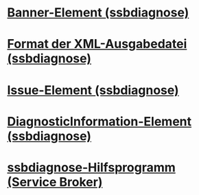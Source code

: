 # [Banner-Element (ssbdiagnose)](banner-element-ssbdiagnose.md)
# [Format der XML-Ausgabedatei (ssbdiagnose)](xml-output-file-format-ssbdiagnose.md)
# [Issue-Element (ssbdiagnose)](issue-element-ssbdiagnose.md)
# [DiagnosticInformation-Element (ssbdiagnose)](diagnosticinformation-element-ssbdiagnose.md)
# [ssbdiagnose-Hilfsprogramm (Service Broker)](ssbdiagnose-utility-service-broker.md)
